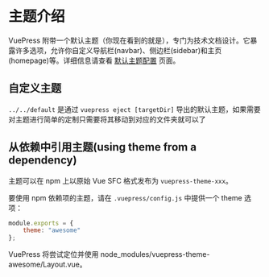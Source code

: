 # 主题介绍

VuePress 附带一个默认主题（你现在看到的就是），专门为技术文档设计。它暴露许多选项，允许你自定义导航栏(navbar)、侧边栏(sidebar)和主页(homepage)等。详细信息请查看 [默认主题配置](https://www.vuepress.cn/default-theme-config/#%E5%88%B7%E6%96%B0%E5%86%85%E5%AE%B9%E7%9A%84%E5%BC%B9%E7%AA%97) 页面。

## 自定义主题

`../../default` 是通过 `vuepress eject [targetDir]` 导出的默认主题，如果需要对主题进行简单的定制只需要将其移动到对应的文件夹就可以了

## 从依赖中引用主题(using theme from a dependency)

主题可以在 npm 上以原始 Vue SFC 格式发布为 `vuepress-theme-xxx`。

要使用 npm 依赖项的主题，请在 `.vuepress/config.js` 中提供一个 theme 选项：

```js
module.exports = {
    theme: "awesome"
};
```

VuePress 将尝试定位并使用 node_modules/vuepress-theme-awesome/Layout.vue。
